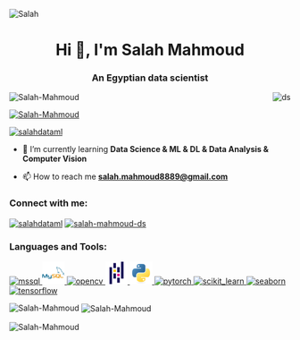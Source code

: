 ![Salah](https://media.licdn.com/dms/image/D4D16AQFjvnNAmSOyEQ/profile-displaybackgroundimage-shrink_350_1400/0/1706176955098?e=1711584000&v=beta&t=w6gx7_owwcN8U67fmGsJn7cAnfBj9onLGu3WDCSFzUI)
<h1 align="center">Hi 👋, I'm Salah Mahmoud</h1>
<h3 align="center">An Egyptian data scientist</h3>
<img align="right" alt="ds" with="400" src="https://indoanalytica.com/static/images/data-science-1.gif">


<p align="left"> <img src="https://komarev.com/ghpvc/?username=Salah-Mahmoud&label=Profile%20views&color=0e75b6&style=flat" alt="Salah-Mahmoud" /> </p>

<p align="left"> <a href="https://github.com/ryo-ma/github-profile-trophy"><img src="https://github-profile-trophy.vercel.app/?username=Salah-Mahmoud" alt="Salah-Mahmoud" /></a> </p>

<p align="left"> <a href="https://twitter.com/salahdataml" target="blank"><img src="https://img.shields.io/twitter/follow/salahdataml?logo=twitter&style=for-the-badge" alt="salahdataml" /></a> </p>

- 🌱 I’m currently learning **Data Science & ML & DL & Data Analysis & Computer Vision**

- 📫 How to reach me **salah.mahmoud8889@gmail.com**

<h3 align="left">Connect with me:</h3>
<p align="left">
<a href="https://twitter.com/salahdataml" target="blank"><img align="center" src="https://raw.githubusercontent.com/rahuldkjain/github-profile-readme-generator/master/src/images/icons/Social/twitter.svg" alt="salahdataml" height="30" width="40" /></a>
<a href="https://linkedin.com/in/salah-mahmoud-ds" target="blank"><img align="center" src="https://raw.githubusercontent.com/rahuldkjain/github-profile-readme-generator/master/src/images/icons/Social/linked-in-alt.svg" alt="salah-mahmoud-ds" height="30" width="40" /></a>
</p>

<h3 align="left">Languages and Tools:</h3>
<p align="left"> <a href="https://www.microsoft.com/en-us/sql-server" target="_blank" rel="noreferrer"> <img src="https://www.svgrepo.com/show/303229/microsoft-sql-server-logo.svg" alt="mssql" width="40" height="40"/> </a> <a href="https://www.mysql.com/" target="_blank" rel="noreferrer"> <img src="https://raw.githubusercontent.com/devicons/devicon/master/icons/mysql/mysql-original-wordmark.svg" alt="mysql" width="40" height="40"/> </a> <a href="https://opencv.org/" target="_blank" rel="noreferrer"> <img src="https://www.vectorlogo.zone/logos/opencv/opencv-icon.svg" alt="opencv" width="40" height="40"/> </a> <a href="https://pandas.pydata.org/" target="_blank" rel="noreferrer"> <img src="https://raw.githubusercontent.com/devicons/devicon/2ae2a900d2f041da66e950e4d48052658d850630/icons/pandas/pandas-original.svg" alt="pandas" width="40" height="40"/> </a> <a href="https://www.python.org" target="_blank" rel="noreferrer"> <img src="https://raw.githubusercontent.com/devicons/devicon/master/icons/python/python-original.svg" alt="python" width="40" height="40"/> </a> <a href="https://pytorch.org/" target="_blank" rel="noreferrer"> <img src="https://www.vectorlogo.zone/logos/pytorch/pytorch-icon.svg" alt="pytorch" width="40" height="40"/> </a> <a href="https://scikit-learn.org/" target="_blank" rel="noreferrer"> <img src="https://upload.wikimedia.org/wikipedia/commons/0/05/Scikit_learn_logo_small.svg" alt="scikit_learn" width="40" height="40"/> </a> <a href="https://seaborn.pydata.org/" target="_blank" rel="noreferrer"> <img src="https://seaborn.pydata.org/_images/logo-mark-lightbg.svg" alt="seaborn" width="40" height="40"/> </a> <a href="https://www.tensorflow.org" target="_blank" rel="noreferrer"> <img src="https://www.vectorlogo.zone/logos/tensorflow/tensorflow-icon.svg" alt="tensorflow" width="40" height="40"/> </a> </p>

<p><img align="left" src="https://github-readme-stats.vercel.app/api/top-langs?username=Salah-Mahmoud&show_icons=true&locale=en&layout=compact" alt="Salah-Mahmoud" /></p>

<p>&nbsp;<img align="center" src="https://github-readme-stats.vercel.app/api?username=Salah-Mahmoud&show_icons=true&locale=en" alt="Salah-Mahmoud" /></p>

<p><img align="center" src="https://github-readme-streak-stats.herokuapp.com/?user=Salah-Mahmoud&" alt="Salah-Mahmoud" /></p>
